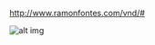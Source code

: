 
http://www.ramonfontes.com/vnd/#

![alt img](https://github.com/syaifulahdan/mininet/blob/master/vnd/image/Screenshot%20from%202016-04-20%2003:09:12.png)
